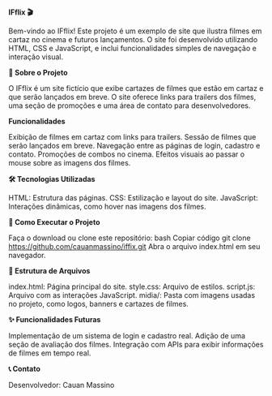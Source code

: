 **IFflix 🎬**

Bem-vindo ao IFflix! Este projeto é um exemplo de site que ilustra filmes em cartaz no cinema e futuros lançamentos. O site foi desenvolvido utilizando HTML, CSS e JavaScript, e inclui funcionalidades simples de navegação e interação visual.

**📖 Sobre o Projeto**

O IFflix é um site fictício que exibe cartazes de filmes que estão em cartaz e que serão lançados em breve. O site oferece links para trailers dos filmes, uma seção de promoções e uma área de contato para desenvolvedores.

**Funcionalidades**

Exibição de filmes em cartaz com links para trailers.
Sessão de filmes que serão lançados em breve.
Navegação entre as páginas de login, cadastro e contato.
Promoções de combos no cinema.
Efeitos visuais ao passar o mouse sobre as imagens dos filmes.

**🛠️ Tecnologias Utilizadas**

HTML: Estrutura das páginas.
CSS: Estilização e layout do site.
JavaScript: Interações dinâmicas, como hover nas imagens dos filmes.

**🚀 Como Executar o Projeto**

Faça o download ou clone este repositório:
bash
Copiar código
git clone https://github.com/cauanmassino/iffix.git
Abra o arquivo index.html em seu navegador.

**📂 Estrutura de Arquivos**

index.html: Página principal do site.
style.css: Arquivo de estilos.
script.js: Arquivo com as interações JavaScript.
midia/: Pasta com imagens usadas no projeto, como logos, banners e cartazes de filmes.

**✨ Funcionalidades Futuras**

Implementação de um sistema de login e cadastro real.
Adição de uma seção de avaliação dos filmes.
Integração com APIs para exibir informações de filmes em tempo real.

**📞 Contato**

Desenvolvedor: Cauan Massino
